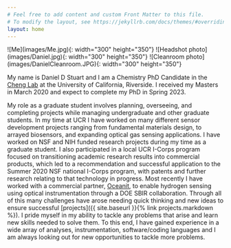 ```yaml
---
# Feel free to add content and custom Front Matter to this file.
# To modify the layout, see https://jekyllrb.com/docs/themes/#overriding-theme-defaults
layout: home
---
```


<div markdown="1" class="body">

<div markdown="1" class="center"> 
![Me](images/Me.jpg){: width="300" height="350"}
![Headshot photo](images/Daniel.jpg){: width="300" height="350"}
![Cleanroom photo](images/DanielCleanroom.JPG){: width="300" height="350"}
</div>

My name is Daniel D Stuart and I am a Chemistry PhD Candidate in the [Cheng Lab](https://chenglab.ucr.edu/) at the University of California, Riverside. I received my Masters in March 2020 and expect to complete my PhD in Spring 2023.

My role as a graduate student involves planning, overseeing, and completing projects while managing undergraduate and other graduate students. In my time at UCR I have worked on many different sensor development projects ranging from fundamental materials design, to arrayed biosensors, and expanding optical gas sensing applications. I have worked on NSF and NIH funded research projects during my time as a graduate student. I also participated in a local UCR I-Corps program focused on transitioning academic research results into commercial products, which led to a recommendation and successful application to the Summer 2020 NSF national I-Corps program, with patents and further research relating to that technology in progress. Most recently I have worked with a commercial partner, [Oceanit](https://www.oceanit.com/), to enable hydrogen sensing using optical instrumentation through a DOE SBIR collaboration. Through all of this many challenges have arose needing quick thinking and new ideas to ensure successful [projects]({{ site.baseurl }}{% link projects.markdown %}). I pride myself in my ability to tackle any problems that arise and learn new skills needed to solve them. To this end, I have gained experience in a wide array of analyses, instrumentation, software/coding languages and I am always looking out for new opportunities to tackle more problems.
</div>
